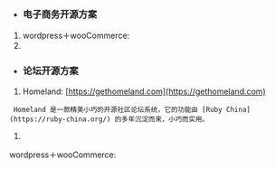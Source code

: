 * ### 电子商务开源方案

1.  wordpress＋wooCommerce: 
2. 
* ### 论坛开源方案

1. Homeland: [https://gethomeland.com](https://gethomeland.com)

```
 Homeland 是一款精美小巧的开源社区论坛系统，它的功能由 [Ruby China](https://ruby-china.org/) 的多年沉淀而来，小巧而实用。
```

1. 
wordpress＋wooCommerce:

